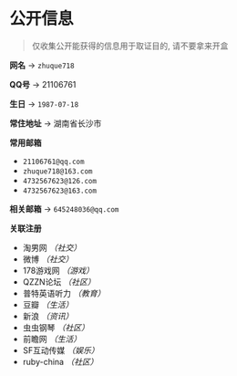 # 公开信息

> 仅收集公开能获得的信息用于取证目的, 请不要拿来开盒

**网名** -> `zhuque718`

**QQ号** -> 21106761

**生日** -> `1987-07-18`

**常住地址** -> 湖南省长沙市

**常用邮箱**

+ `21106761@qq.com`
+ `zhuque718@163.com`
+ `4732567623@126.com`
+ `4732567623@163.com`

**相关邮箱** -> `645248036@qq.com`


**关联注册**

+ 淘男网 *（社交）*
+ 微博 *（社交）*
+ 178游戏网 *（游戏）*
+ QZZN论坛 *（社区）*
+ 普特英语听力 *（教育）*
+ 豆瓣 *（生活）*
+ 新浪 *（资讯）*
+ 虫虫钢琴 *（社区）*
+ 前瞻网 *（生活）*
+ SF互动传媒 *（娱乐）*
+ ruby-china *（社区）*

